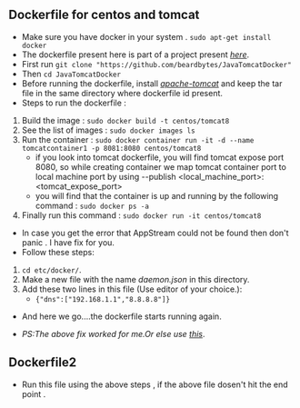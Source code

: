 ## Dockerfile for centos and tomcat
- Make sure you have docker in your system . `sudo apt-get install docker`
- The dockerfile present here is part of a project present *[here](https://github.com/beardbytes/JavaCRUDRestWS)*.
- First run `git clone "https://github.com/beardbytes/JavaTomcatDocker"`
- Then `cd JavaTomcatDocker`
- Before running the dockerfile, install *[apache-tomcat](https://tomcat.apache.org/download-80.cgi)* and keep the tar file in the same directory where dockerfile id present.
- Steps to run the dockerfile :

1. Build the image : `sudo docker build -t centos/tomcat8`
2. See the list of images : `sudo docker images ls`
3. Run the container : `sudo docker container run -it -d --name tomcatcontainer1 -p 8081:8080 centos/tomcat8`
   - if you look into tomcat dockerfile, you will find tomcat expose port 8080, so while creating container we map tomcat container port to local 	machine port by using --publish <local_machine_port>:<tomcat_expose_port>
   - you will find that the container is up and running by the following command : `sudo docker ps -a`
4. Finally run this command : `sudo docker run -it centos/tomcat8`

- In case you get the error that AppStream could not be found then don't panic . I have fix for you.
- Follow these steps:
1. `cd etc/docker/`.
2. Make a new file with the name *daemon.json* in this directory.
3. Add these two lines in this file (Use editor of your choice.):
   - `{"dns":["192.168.1.1","8.8.8.8"]}`

- And here we go....the dockerfile starts running again.

- *PS:The above fix worked for me.Or else use [this](https://google.com)*. 

## Dockerfile2
- Run this file using the above steps , if the above file dosen't hit the end point .